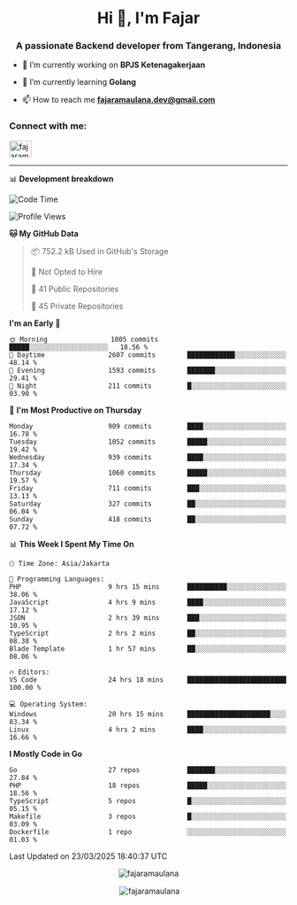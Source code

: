 <h1 align="center">Hi 👋, I'm Fajar</h1>
<h3 align="center">A passionate Backend developer from Tangerang, Indonesia</h3>

<!-- <p align="left"> <img src="https://komarev.com/ghpvc/?username=fajaramaulana&label=Profile%20views&color=0e75b6&style=flat" alt="fajaramaulana" /> </p> -->

- 🔭 I’m currently working on **BPJS Ketenagakerjaan**

- 🌱 I’m currently learning **Golang**

- 📫 How to reach me **fajaramaulana.dev@gmail.com**

<h3 align="left">Connect with me:</h3>
<p align="left">
<a href="https://linkedin.com/in/fajar-agus-maulana-73533a180/" target="blank"><img align="center" src="https://raw.githubusercontent.com/rahuldkjain/github-profile-readme-generator/master/src/images/icons/Social/linked-in-alt.svg" alt="fajaramaulana" height="30" width="40" /></a>
</p>

-------

📊 **Development breakdown**
<!--START_SECTION:waka-->
![Code Time](http://img.shields.io/badge/Code%20Time-2%2C842%20hrs%2014%20mins-blue)

![Profile Views](http://img.shields.io/badge/Profile%20Views-3-blue)

**🐱 My GitHub Data** 

> 📦 752.2 kB Used in GitHub's Storage 
 > 
> 🚫 Not Opted to Hire
 > 
> 📜 41 Public Repositories 
 > 
> 🔑 45 Private Repositories 
 > 
**I'm an Early 🐤** 

```text
🌞 Morning                1005 commits        █████░░░░░░░░░░░░░░░░░░░░   18.56 % 
🌆 Daytime                2607 commits        ████████████░░░░░░░░░░░░░   48.14 % 
🌃 Evening                1593 commits        ███████░░░░░░░░░░░░░░░░░░   29.41 % 
🌙 Night                  211 commits         █░░░░░░░░░░░░░░░░░░░░░░░░   03.90 % 
```
📅 **I'm Most Productive on Thursday** 

```text
Monday                   909 commits         ████░░░░░░░░░░░░░░░░░░░░░   16.78 % 
Tuesday                  1052 commits        █████░░░░░░░░░░░░░░░░░░░░   19.42 % 
Wednesday                939 commits         ████░░░░░░░░░░░░░░░░░░░░░   17.34 % 
Thursday                 1060 commits        █████░░░░░░░░░░░░░░░░░░░░   19.57 % 
Friday                   711 commits         ███░░░░░░░░░░░░░░░░░░░░░░   13.13 % 
Saturday                 327 commits         ██░░░░░░░░░░░░░░░░░░░░░░░   06.04 % 
Sunday                   418 commits         ██░░░░░░░░░░░░░░░░░░░░░░░   07.72 % 
```


📊 **This Week I Spent My Time On** 

```text
🕑︎ Time Zone: Asia/Jakarta

💬 Programming Languages: 
PHP                      9 hrs 15 mins       ██████████░░░░░░░░░░░░░░░   38.06 % 
JavaScript               4 hrs 9 mins        ████░░░░░░░░░░░░░░░░░░░░░   17.12 % 
JSON                     2 hrs 39 mins       ███░░░░░░░░░░░░░░░░░░░░░░   10.95 % 
TypeScript               2 hrs 2 mins        ██░░░░░░░░░░░░░░░░░░░░░░░   08.38 % 
Blade Template           1 hr 57 mins        ██░░░░░░░░░░░░░░░░░░░░░░░   08.06 % 

🔥 Editors: 
VS Code                  24 hrs 18 mins      █████████████████████████   100.00 % 

💻 Operating System: 
Windows                  20 hrs 15 mins      █████████████████████░░░░   83.34 % 
Linux                    4 hrs 2 mins        ████░░░░░░░░░░░░░░░░░░░░░   16.66 % 
```

**I Mostly Code in Go** 

```text
Go                       27 repos            ███████░░░░░░░░░░░░░░░░░░   27.84 % 
PHP                      18 repos            █████░░░░░░░░░░░░░░░░░░░░   18.56 % 
TypeScript               5 repos             █░░░░░░░░░░░░░░░░░░░░░░░░   05.15 % 
Makefile                 3 repos             █░░░░░░░░░░░░░░░░░░░░░░░░   03.09 % 
Dockerfile               1 repo              ░░░░░░░░░░░░░░░░░░░░░░░░░   01.03 % 
```




 Last Updated on 23/03/2025 18:40:37 UTC
<!--END_SECTION:waka-->
<p align="center"><img align="center" src="https://github-readme-stats.vercel.app/api/top-langs?username=fajaramaulana&show_icons=true&locale=en&layout=compact" alt="fajaramaulana" /></p>

<p align="center">&nbsp;<img align="center" src="https://github-readme-stats.vercel.app/api?username=fajaramaulana&show_icons=true&locale=en" alt="fajaramaulana" /></p>
